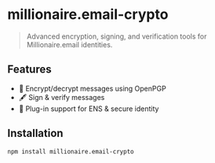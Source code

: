 # millionaire.email-crypto

> Advanced encryption, signing, and verification tools for Millionaire.email identities.

## Features

- 🔐 Encrypt/decrypt messages using OpenPGP
- 🖋️ Sign & verify messages
- 🧩 Plug-in support for ENS & secure identity

## Installation

```bash
npm install millionaire.email-crypto
